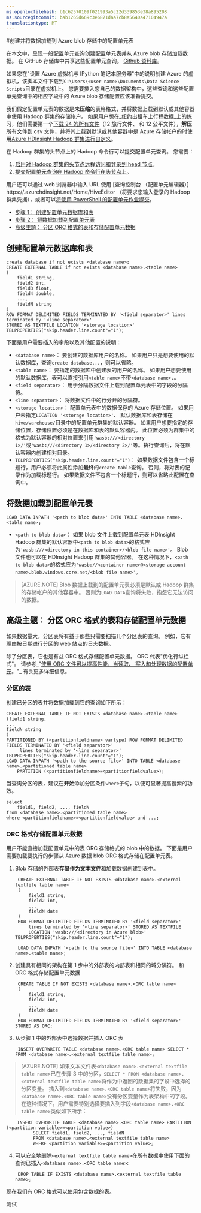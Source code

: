 ```yaml
---
ms.openlocfilehash: b1c62570109f021993a5c22d339853e38a895208
ms.sourcegitcommit: bab1265d669c3e6871daa7cb8a5640a47104947a
translationtype: MT
---
```

<properties 
    pageTitle="创建并将数据加载到 Blob 存储中的配置单元表 |Microsoft Azure" 
    description="创建配置单元表并将其加载 blob 以配置单元表中的数据" 
    services="machine-learning" 
    solutions="" 
    documentationCenter="" 
    authors="hangzh-msft" 
    manager="paulettm" 
    editor="cgronlun"  />

<tags 
    ms.service="machine-learning" 
    ms.workload="data-services" 
    ms.tgt_pltfrm="na" 
    ms.devlang="na" 
    ms.topic="article" 
    ms.date="07/02/2015" 
    ms.author="hangzh;bradsev" />

 
#创建并将数据加载到 Azure blob 存储中的配置单元表
 
在本文中，呈现一般配置单元查询创建配置单元表并从 Azure blob 存储加载数据。 在 GitHub 存储库中共享这些配置单元查询。 [Github 资料库](https://github.com/Azure/Azure-MachineLearning-DataScience/tree/master/Misc/DataScienceProcess/DataScienceScripts/sample_hive_create_db_tbls_load_data_generic.hql)。 


如果您在"设置 Azure 虚拟机与 IPython 笔记本服务器"中的说明创建 Azure 的虚拟机，该脚本文件下载到`C:\Users\<user name>\Documents\Data Science Scripts`目录在虚拟机上。 您需要插入您自己的数据架构中，这些查询和这些配置单元查询中的相应字段中的 Azure blob 存储配置应该准备提交。 

我们假定配置单元表的数据是**未压缩**的表格格式，并将数据上载到默认或其他容器中使用 Hadoop 群集的存储帐户。 如果用户想在_纽约出租车上行程数据_上的练习，他们需要第一个[下载 24 的所有文件](http://www.andresmh.com/nyctaxitrips/)（12 旅行文件、 和 12 公平文件），**解压**所有文件到.csv 文件，并将其上载到默认或其他容器中是 Azure 存储帐户的时使用[Azure HDInsight Hadoop 群集进行自定义](machine-learning-data-science-customize-hadoop-cluster.html)。 

在 Hadoop 群集的头节点上的 Hadoop 命令行可以提交配置单元查询。 您需要︰

1. [启用对 Hadoop 群集的头节点远程访问和登录到 head 节点](machine-learning-data-science-customize-hadoop-cluster.md)。
2. [提交配置单元查询在 Hadoop 命令行在头节点上](machine-learning-data-science-hive-queries.md)。

用户还可以通过 web 浏览器中输入 URL 使用 [查询控制台 （配置单元编辑器）] https://<Hadoop cluster name>.azurehdinsight.net/Home/HiveEditor （将要求您输入登录的 Hadoop 群集凭据），或者可以[将使用 PowerShell 的配置单元作业提交](hdinsight-submit-hadoop-jobs-programmatically.md)。 

- [步骤 1︰ 创建配置单元数据库和表](#create-tables)
- [步骤 2︰ 将数据加载到配置单元表](#load-data)
- [高级主题︰ 分区 ORC 格式的表和存储配置单元数据](#partition-orc)

## <a name="create-tables"></a>创建配置单元数据库和表

    create database if not exists <database name>;
    CREATE EXTERNAL TABLE if not exists <database name>.<table name>
    (
        field1 string, 
        field2 int, 
        field3 float, 
        field4 double, 
        ...,
        fieldN string
    ) 
    ROW FORMAT DELIMITED FIELDS TERMINATED BY '<field separator>' lines terminated by '<line separator>' 
    STORED AS TEXTFILE LOCATION '<storage location>' TBLPROPERTIES("skip.header.line.count"="1");

下面是用户需要插入的字段以及其他配置的说明︰

- `<database name>`︰ 要创建的数据库用户的名称。 如果用户只是想要使用的默认数据库，查询`create database...`，则可以省略。 
- `<table name>`︰ 要指定的数据库中创建表的用户的名称。 如果用户想要使用的默认数据库，表可以直接引用`<table name>`不带`<database name>.`。
- `<field separator>`︰ 用于分隔数据文件上载到配置单元表中的字段的分隔符。 
- `<line separator>`︰ 将数据文件中的行分开的分隔符。 
- `<storage location>`︰ 配置单元表中的数据保存的 Azure 存储位置。 如果用户未指定`LOCATION '<storage location>'`、 默认数据库和表存储在`hive/warehouse/`目录中的配置单元群集的默认容器。 如果用户想要指定的存储位置，存储位置必须是在数据库和表的默认容器内。 此位置必须为群集中的格式为默认容器的相对位置来引用`'wasb:///<directory 1>/'`或`'wasb:///<directory 1>/<directory 2>/'`等。执行查询后，将在默认容器内创建相对目录。 
- `TBLPROPERTIES("skip.header.line.count"="1")`︰ 如果数据文件包含一个标题行，用户必须将此属性添加**最终**的`create table`查询。 否则，将对表的记录作为加载标题行。 如果数据文件不包含一个标题行，则可以省略此配置在查询中。 

## <a name="load-data"></a>将数据加载到配置单元表

    LOAD DATA INPATH '<path to blob data>' INTO TABLE <database name>.<table name>;

- `<path to blob data>`︰ 如果 blob 文件上载到配置单元表 HDInsight Hadoop 群集的默认容器中`<path to blob data>`的格式应为`'wasb:///<directory in this container>/<blob file name>'`。 Blob 文件也可以在 HDInsight Hadoop 群集的其他容器。 在这种情况下，`<path to blob data>`的格式应为`'wasb://<container name>@<storage account name>.blob.windows.core.net/<blob file name>'`。

> [AZURE.NOTE] Blob 数据上载到的配置单元表必须是默认或 Hadoop 群集的存储帐户的其他容器中。 否则为`LOAD DATA`查询将失败，抱怨它无法访问的数据。 


## <a name="partition-orc"></a>高级主题︰ 分区 ORC 格式的表和存储配置单元数据

如果数据量大，分区表将有益于那些只需要扫描几个分区表的查询。 例如，它有理由按日期进行分区的 web 站点的日志数据。 

除了分区表，它也是有益 ORC 格式存储配置单元数据。 ORC 代表"优化行纵栏式"。  请参考_"[使用 ORC 文件可以提高性能，当读取、 写入和处理数据的配置单元](https://cwiki.apache.org/confluence/display/Hive/LanguageManual+ORC#LanguageManualORC-ORCFiles)。"_ 有关更多详细信息。

### 分区的表

创建已分区的表并将数据加载到它的查询如下所示︰

    CREATE EXTERNAL TABLE IF NOT EXISTS <database name>.<table name>
    (field1 string,
    ...
    fieldN string
    )
    PARTITIONED BY (<partitionfieldname> vartype) ROW FORMAT DELIMITED FIELDS TERMINATED BY '<field separator>'
         lines terminated by '<line separator>' TBLPROPERTIES("skip.header.line.count"="1");
    LOAD DATA INPATH '<path to the source file>' INTO TABLE <database name>.<partitioned table name> 
        PARTITION (<partitionfieldname>=<partitionfieldvalue>);

当查询分区的表，建议在**开始**添加分区条件`where`子句，以便可显著提高搜索的功效。 

    select 
        field1, field2, ..., fieldN
    from <database name>.<partitioned table name> 
    where <partitionfieldname>=<partitionfieldvalue> and ...;

### <a name="orc"></a>ORC 格式存储配置单元数据

用户不能直接加载配置单元中的表 ORC 存储格式的 blob 中的数据。 下面是用户需要加载要执行的步骤从 Azure 数据 blob ORC 格式存储在配置单元表。 

1. Blob 存储的外部表**存储作为文本文件**和加载数据创建到表中。

        CREATE EXTERNAL TABLE IF NOT EXISTS <database name>.<external textfile table name>
        (
            field1 string,
            field2 int,
            ...
            fieldN date
        )
        ROW FORMAT DELIMITED FIELDS TERMINATED BY '<field separator>' 
            lines terminated by '<line separator>' STORED AS TEXTFILE 
            LOCATION 'wasb:///<directory in Azure blob>' TBLPROPERTIES("skip.header.line.count"="1");

        LOAD DATA INPATH '<path to the source file>' INTO TABLE <database name>.<table name>;

2. 创建具有相同的架构在第 1 步中的外部表的内部表和相同的域分隔符。 和 ORC 格式存储配置单元数据

        CREATE TABLE IF NOT EXISTS <database name>.<ORC table name> 
        (
            field1 string,
            field2 int,
            ...
            fieldN date
        ) 
        ROW FORMAT DELIMITED FIELDS TERMINATED BY '<field separator>' STORED AS ORC;

3. 从步骤 1 中的外部表中选择数据并插入 ORC 表

        INSERT OVERWRITE TABLE <database name>.<ORC table name> SELECT * FROM <database name>.<external textfile table name>;

> [AZURE.NOTE] 如果文本文件表`<database name>.<external textfile table name>`已在步骤 3 中的分区，`SELECT * FROM <database name>.<external textfile table name>`将作为中返回的数据集的字段中选择的分区变量。 插入到`<database name>.<ORC table name>`将失败，因为`<database name>.<ORC table name>`没有分区变量作为表架构中的字段。 在这种情况下，用户需要特别选择要插入到字段`<database name>.<ORC table name>`类似如下所示︰

        INSERT OVERWRITE TABLE <database name>.<ORC table name> PARTITION (<partition variable>=<partition value>)
              SELECT field1, field2, ..., fieldN
              FROM <database name>.<external textfile table name> 
              WHERE <partition variable>=<partition value>;

4. 可以安全地删除`<external textfile table name>`在所有数据中使用下面的查询已插入`<database name>.<ORC table name>`:

        DROP TABLE IF EXISTS <database name>.<external textfile table name>;

现在我们有 ORC 格式可以使用包含数据的表。 
 

测试
